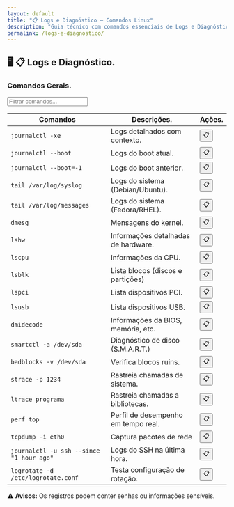 ```yaml
---
layout: default
title: "📋 Logs e Diagnóstico — Comandos Linux"
description: "Guia técnico com comandos essenciais de Logs e Diagnóstico. Copie, cole e use direto no terminal. Organizado por logs e diagnóstico."
permalink: /logs-e-diagnostico/
---
```


<section>



<h2>🖥 📋 Logs e Diagnóstico.</h2>


<h3> Comandos Gerais.</h3>


<input type="text" oninput="filtrarLinhas(this.value)" placeholder="Filtrar comandos...">
<script>
function filtrarLinhas(termo) {
  const linhas = document.querySelectorAll('tbody tr');
  linhas.forEach(linha => {
    linha.style.display = linha.textContent.toLowerCase().includes(termo.toLowerCase()) ? '' : 'none';
  });
}
</script>


<div class="table-container">
<table class="evergreen-table">
  <thead>
    <tr>
      <th>Comandos</th>
      <th>Descrições.</th>
      <th>Ações.</th>
    </tr>
  </thead>
  <tbody>
    <tr>
      <td data-label="Comando"><code>journalctl -xe</code></td>
      <td data-label="Descrição">Logs detalhados com contexto.</td>
      <td data-label="Ação"><button class="copy-btn" data-command="journalctl -xe">📋</button></td>
    </tr>
    <tr>
      <td data-label="Comando"><code>journalctl --boot</code></td>
      <td data-label="Descrição">Logs do boot atual.</td>
      <td data-label="Ação"><button class="copy-btn" data-command="journalctl --boot">📋</button></td>
    </tr>
    <tr>
      <td data-label="Comando"><code>journalctl --boot=-1</code></td>
      <td data-label="Descrição">Logs do boot anterior.</td>
      <td data-label="Ação"><button class="copy-btn" data-command="journalctl --boot=-1">📋</button></td>
    </tr>
    <tr>
      <td data-label="Comando"><code>tail /var/log/syslog</code></td>
      <td data-label="Descrição">Logs do sistema (Debian/Ubuntu).</td>
      <td data-label="Ação"><button class="copy-btn" data-command="tail /var/log/syslog">📋</button></td>
    </tr>
    <tr>
      <td data-label="Comando"><code>tail /var/log/messages</code></td>
      <td data-label="Descrição">Logs do sistema (Fedora/RHEL).</td>
      <td data-label="Ação"><button class="copy-btn" data-command="tail /var/log/messages">📋</button></td>
    </tr>
    <tr>
      <td data-label="Comando"><code>dmesg</code></td>
      <td data-label="Descrição">Mensagens do kernel.</td>
      <td data-label="Ação"><button class="copy-btn" data-command="dmesg">📋</button></td>
    </tr>
    <tr>
      <td data-label="Comando"><code>lshw</code></td>
      <td data-label="Descrição">Informações detalhadas de hardware.</td>
      <td data-label="Ação"><button class="copy-btn" data-command="lshw">📋</button></td>
    </tr>
    <tr>
      <td data-label="Comando"><code>lscpu</code></td>
      <td data-label="Descrição">Informações da CPU.</td>
      <td data-label="Ação"><button class="copy-btn" data-command="lscpu">📋</button></td>
    </tr>
    <tr>
      <td data-label="Comando"><code>lsblk</code></td>
      <td data-label="Descrição">Lista blocos (discos e partições)</td>
      <td data-label="Ação"><button class="copy-btn" data-command="lsblk">📋</button></td>
    </tr>
    <tr>
      <td data-label="Comando"><code>lspci</code></td>
      <td data-label="Descrição">Lista dispositivos PCI.</td>
      <td data-label="Ação"><button class="copy-btn" data-command="lspci">📋</button></td>
    </tr>
    <tr>
      <td data-label="Comando"><code>lsusb</code></td>
      <td data-label="Descrição">Lista dispositivos USB.</td>
      <td data-label="Ação"><button class="copy-btn" data-command="lsusb">📋</button></td>
    </tr>
    <tr>
      <td data-label="Comando"><code>dmidecode</code></td>
      <td data-label="Descrição">Informações da BIOS, memória, etc.</td>
      <td data-label="Ação"><button class="copy-btn" data-command="dmidecode">📋</button></td>
    </tr>
    <tr>
      <td data-label="Comando"><code>smartctl -a /dev/sda</code></td>
      <td data-label="Descrição">Diagnóstico de disco (S.M.A.R.T.)</td>
      <td data-label="Ação"><button class="copy-btn" data-command="smartctl -a /dev/sda">📋</button></td>
    </tr>
    <tr>
      <td data-label="Comando"><code>badblocks -v /dev/sda</code></td>
      <td data-label="Descrição">Verifica blocos ruins.</td>
      <td data-label="Ação"><button class="copy-btn" data-command="badblocks -v /dev/sda">📋</button></td>
    </tr>
    <tr>
      <td data-label="Comando"><code>strace -p 1234</code></td>
      <td data-label="Descrição">Rastreia chamadas de sistema.</td>
      <td data-label="Ação"><button class="copy-btn" data-command="strace -p 1234">📋</button></td>
    </tr>
    <tr>
      <td data-label="Comando"><code>ltrace programa</code></td>
      <td data-label="Descrição">Rastreia chamadas a bibliotecas.</td>
      <td data-label="Ação"><button class="copy-btn" data-command="ltrace programa">📋</button></td>
    </tr>
    <tr>
      <td data-label="Comando"><code>perf top</code></td>
      <td data-label="Descrição">Perfil de desempenho em tempo real.</td>
      <td data-label="Ação"><button class="copy-btn" data-command="perf top">📋</button></td>
    </tr>
    <tr>
      <td data-label="Comando"><code>tcpdump -i eth0</code></td>
      <td data-label="Descrição">Captura pacotes de rede</td>
      <td data-label="Ação"><button class="copy-btn" data-command="tcpdump -i eth0">📋</button></td>
    </tr>
    <tr>
      <td data-label="Comando"><code>journalctl -u ssh --since "1 hour ago"</code></td>
      <td data-label="Descrição">Logs do SSH na última hora.</td>
      <td data-label="Ação"><button class="copy-btn" data-command="journalctl -u ssh --since &quot;1 hour ago&quot;">📋</button></td>
    </tr>
    <tr>
      <td data-label="Comando"><code>logrotate -d /etc/logrotate.conf</code></td>
      <td data-label="Descrição">Testa configuração de rotação.</td>
      <td data-label="Ação"><button class="copy-btn" data-command="logrotate -d /etc/logrotate.conf">📋</button></td>
    </tr>
  </tbody>
</table>
</div>










<div class="aviso-final">
  ⚠️ <strong>Avisos:</strong> Os registros podem conter senhas ou informações sensíveis.

</div>





</section>

